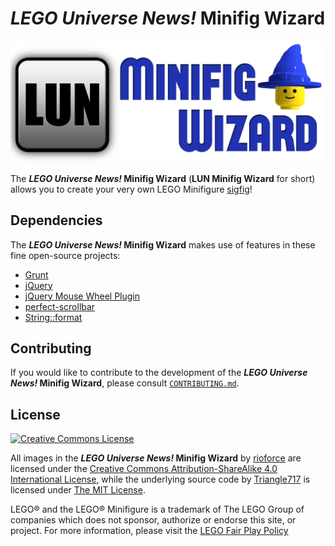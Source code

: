 # _LEGO Universe News!_ Minifig Wizard #

![LUN Minifig Wizard Logo](Logo/LUN-Minifig-Wizard-Small.png)

The **_LEGO Universe News!_ Minifig Wizard** (**LUN Minifig Wizard** for short) allows you to create your very own LEGO Minifigure [sigfig](http://www.brothers-brick.com/lego-glossary/#Sigfig)!

## Dependencies ##

The **_LEGO Universe News!_ Minifig Wizard** makes use of features in these fine open-source projects:

* [Grunt](http://gruntjs.com/)
* [jQuery](https://jquery.com/)
* [jQuery Mouse Wheel Plugin](https://github.com/brandonaaron/jquery-mousewheel/)
* [perfect-scrollbar](https://github.com/noraesae/perfect-scrollbar/)
* [String::format](https://github.com/davidchambers/string-format/)

## Contributing ##

If you would like to contribute to the development of the **_LEGO Universe News!_ Minifig Wizard**,
please consult [`CONTRIBUTING.md`](Developer/CONTRIBUTING.md).

## License ##

[![Creative Commons License](http://i.creativecommons.org/l/by-sa/4.0/88x31.png)](http://creativecommons.org/licenses/by-sa/4.0)

All images in the **_LEGO Universe News!_ Minifig Wizard** by [rioforce](http://rioforce.WordPress.com/) are  licensed under the [Creative Commons Attribution-ShareAlike 4.0 International License](http://creativecommons.org/licenses/by-sa/4.0/),
while the underlying source code by [Triangle717](http://Triangle717.WordPress.com/) is licensed under [The MIT License](http://opensource.org/licenses/MIT).

LEGO&reg; and the LEGO&reg; Minifigure is a trademark of The LEGO Group of companies which does not sponsor, authorize or endorse this site, or project. For more information, please visit the [LEGO Fair Play Policy](http://aboutus.lego.com/en-us/legal-notice/fair-play)
